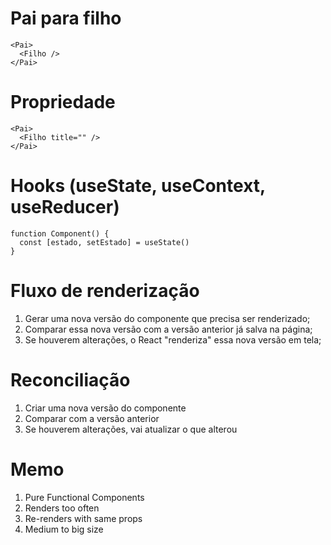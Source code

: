 # Pai para filho

````tsx
<Pai>
  <Filho />
</Pai>
````

# Propriedade

````tsx
<Pai>
  <Filho title="" />
</Pai>
````

# Hooks (useState, useContext, useReducer)

````tsx
function Component() {
  const [estado, setEstado] = useState()
}
````

# Fluxo de renderização

1. Gerar uma nova versão do componente que precisa ser renderizado;
2. Comparar essa nova versão com a versão anterior já salva na página;
3. Se houverem alterações, o React "renderiza" essa nova versão em tela;

# Reconciliação

1. Criar uma nova versão do componente
2. Comparar com a versão anterior
3. Se houverem alterações, vai atualizar o que alterou

# Memo

1. Pure Functional Components
2. Renders too often
3. Re-renders with same props
4. Medium to big size